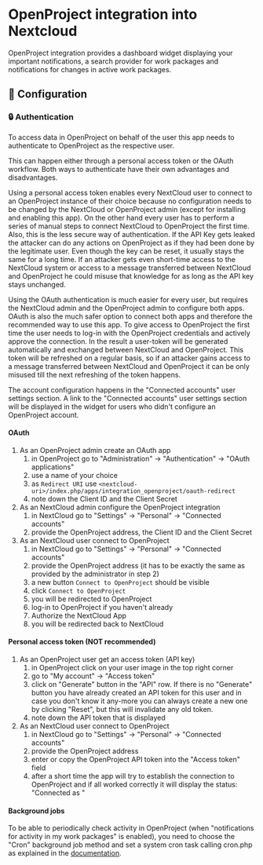 # OpenProject integration into Nextcloud

OpenProject integration provides a dashboard widget displaying your important notifications,
a search provider for work packages and notifications for changes in active work packages.

## 🔧 Configuration

### :lock: Authentication

To access data in OpenProject on behalf of the user this app needs to authenticate to OpenProject as the respective user.

This can happen either through a personal access token or the OAuth workflow. Both ways to authenticate have their own advantages and disadvantages.

Using a personal access token enables every NextCloud user to connect to an OpenProject instance of their choice because no configuration needs to be changed by the NextCloud or OpenProject admin (except for installing and enabling this app).
On the other hand every user has to perform a series of manual steps to connect NextCloud to OpenProject the first time. Also, this is the less secure way of authentication. If the API Key gets leaked the attacker can do any actions on OpenProject as if they had been done by the legitimate user. Even though the key can be reset, it usually stays the same for a long time. If an attacker gets even short-time access to the NextCloud system or access to a message transferred between NextCloud and OpenProject he could misuse that knowledge for as long as the API key stays unchanged.

Using the OAuth authentication is much easier for every user, but requires the NextCloud admin and the OpenProject admin to configure both apps.
OAuth is also the much safer option to connect both apps and therefore the recommended way to use this app.
To give access to OpenProject the first time the user needs to log-in with the OpenProject credentials and actively approve the connection. In the result a user-token will be generated automatically and exchanged between NextCloud and OpenProject. This token will be refreshed on a regular basis, so if an attacker gains access to a message transferred between NextCloud and OpenProject it can be only misused till the next refreshing of the token happens.

The account configuration happens in the "Connected accounts" user settings section. A link to the "Connected accounts" user settings section will be displayed in the widget for users who didn't configure an OpenProject account.

#### OAuth

1. As an OpenProject admin create an OAuth app
	1. in OpenProject go to "Administration" -> "Authentication" -> "OAuth applications"
	2. use a name of your choice
	3. as `Redirect URI` use `<nextcloud-uri>/index.php/apps/integration_openproject/oauth-redirect`
	4. note down the Client ID and the Client Secret
2. As an NextCloud admin configure the OpenProject integration
	1. in NextCloud go to "Settings" -> "Personal" -> "Connected accounts"
	2. provide the OpenProject address, the Client ID and the Client Secret
3. As an NextCloud user connect to OpenProject
	1. in NextCloud go to "Settings" -> "Personal" -> "Connected accounts"
	2. provide the OpenProject address (it has to be exactly the same as provided by the administrator in step 2)
	3. a new button `Connect to OpenProject` should be visible
	4. click `Connect to OpenProject`
	5. you will be redirected to OpenProject
	6. log-in to OpenProject if you haven't already
	7. Authorize the NextCloud App
	8. you will be redirected back to NextCloud

#### Personal access token (NOT recommended)

1. As an OpenProject user get an access token (API key)
   1. in OpenProject click on your user image in the top right corner
   2. go to "My account" -> "Access token"
   3. click on "Generate" button in the "API" row. If there is no "Generate" button you have already created an API token for this user and in case you don't know it any-more you can always create a new one by clicking "Reset", but this will invalidate any old token.
   4. note down the API token that is displayed
2. As an NextCloud user connect to OpenProject
   1. in NextCloud go to "Settings" -> "Personal" -> "Connected accounts"
   2. provide the OpenProject address
   3. enter or copy the OpenProject API token into the "Access token" field
   4. after a short time the app will try to establish the connection to OpenProject and if all worked correctly it will display the status: "Connected as <fullname of user in OpenProject>"


#### Background jobs

To be able to periodically check activity in OpenProject (when "notifications for activity in my work packages" is enabled), you need to choose the "Cron" background job method and set a system cron task calling cron.php as explained in the [documentation](https://docs.nextcloud.com/server/latest/admin_manual/configuration_server/background_jobs_configuration.html#cron).
